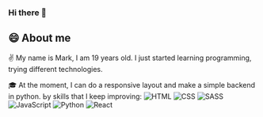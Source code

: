 ### Hi there 👋

<!--
**markru37/markru37** is a ✨ _special_ ✨ repository because its `README.md` (this file) appears on your GitHub profile.

Here are some ideas to get you started:

- 🔭 I’m currently working on ...
- 🌱 I’m currently learning ...
- 👯 I’m looking to collaborate on ...
- 🤔 I’m looking for help with ...
- 💬 Ask me about ...
- 📫 How to reach me: ...
- 😄 Pronouns: ...
- ⚡ Fun fact: ...
-->
## 😄 About me 

✌️ My name is Mark, I am 19 years old. I just started learning programming, trying different technologies.

🎓  At the moment, I can do a responsive layout and make a simple backend in python.
Ьy skills that I keep improving:
![HTML](https://img.shields.io/badge/-HTML-003f5c?style=for-the-badge&logo=HTML)
![CSS](https://img.shields.io/badge/-CSS-003f5c?style=for-the-badge&logo=CSS)
![SASS](https://img.shields.io/badge/-SASS-003f5c?style=for-the-badge&logo=SASS)
![JavaScript](https://img.shields.io/badge/-JavaScript-003f5c?style=for-the-badge&logo=JavaScript)
![Python](https://img.shields.io/badge/-Python-003f5c?style=for-the-badge&logo=Python)
![React](https://img.shields.io/badge/-React-003f5c?style=for-the-badge&logo=React)

